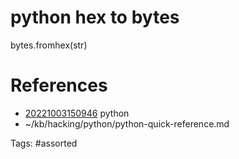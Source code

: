 # python hex to bytes
bytes.fromhex(str)

# References
- [20221003150946](/zet/20221003150946/) python
- ~/kb/hacking/python/python-quick-reference.md

Tags:
    #assorted

